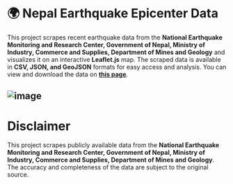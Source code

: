 # 🌍 Nepal Earthquake Epicenter Data 

This project scrapes recent earthquake data from the **National Earthquake Monitoring and Research Center, Government of Nepal, Ministry of Industry, Commerce and Supplies, Department of Mines and Geology** and visualizes it on an interactive **Leaflet.js** map. The scraped data is available in **CSV, JSON, and GeoJSON** formats for easy access and analysis. You can view and download the data on **[this page](https://konishon.github.io/nepal-earthquake-epicenter-data/)**.

![image](https://github.com/user-attachments/assets/7ec7a648-8d3d-42be-af84-b60c00c1dc8c)
---

# Disclaimer

This project scrapes publicly available data from the **National Earthquake Monitoring and Research Center, Government of Nepal, Ministry of Industry, Commerce and Supplies, Department of Mines and Geology**. The accuracy and completeness of the data are subject to the original source.
